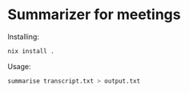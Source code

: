 # Summarizer for meetings

Installing:

```bash
nix install .
```

Usage:

```bash
summarise transcript.txt > output.txt
```
